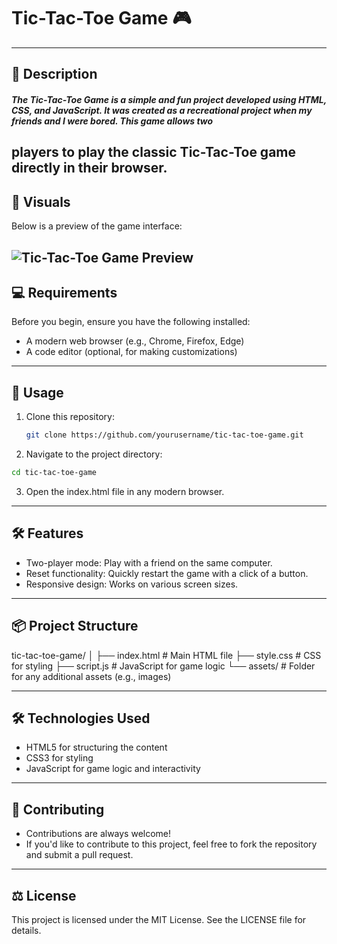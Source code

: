 # Tic-Tac-Toe Game 🎮
---

 ## 📖 Description

   ##### The Tic-Tac-Toe Game is a simple and fun project developed using HTML, CSS, and JavaScript. It was created as a recreational project when my friends and I were bored. This game allows two 
   players to play the classic Tic-Tac-Toe game directly in their browser.
 --- 

## 🎨 Visuals

Below is a preview of the game interface:

![Tic-Tac-Toe Game Preview](./path/to/screenshot.png)  
---

## 💻 Requirements

Before you begin, ensure you have the following installed:
- A modern web browser (e.g., Chrome, Firefox, Edge)
- A code editor (optional, for making customizations)

---

## 🚀 Usage

1. Clone this repository:
   ```bash
   git clone https://github.com/yourusername/tic-tac-toe-game.git
   ```
2. Navigate to the project directory:
 ```bash
cd tic-tac-toe-game
 ```
3. Open the index.html file in any modern browser.

---
## 🛠️ Features
  - Two-player mode: Play with a friend on the same computer.
  - Reset functionality: Quickly restart the game with a click of a button.
  - Responsive design: Works on various screen sizes.

---    
## 📦 Project Structure
tic-tac-toe-game/
│
├── index.html       # Main HTML file
├── style.css        # CSS for styling
├── script.js        # JavaScript for game logic
└── assets/          # Folder for any additional assets (e.g., images)

---
## 🛠️ Technologies Used
  - HTML5 for structuring the content
  - CSS3 for styling
  - JavaScript for game logic and interactivity
---
    
## 🤝 Contributing
  - Contributions are always welcome!
  - If you'd like to contribute to this project, feel free to fork the repository and submit a pull request.
 ---   

## ⚖️ License
  This project is licensed under the MIT License. See the LICENSE file for details.

